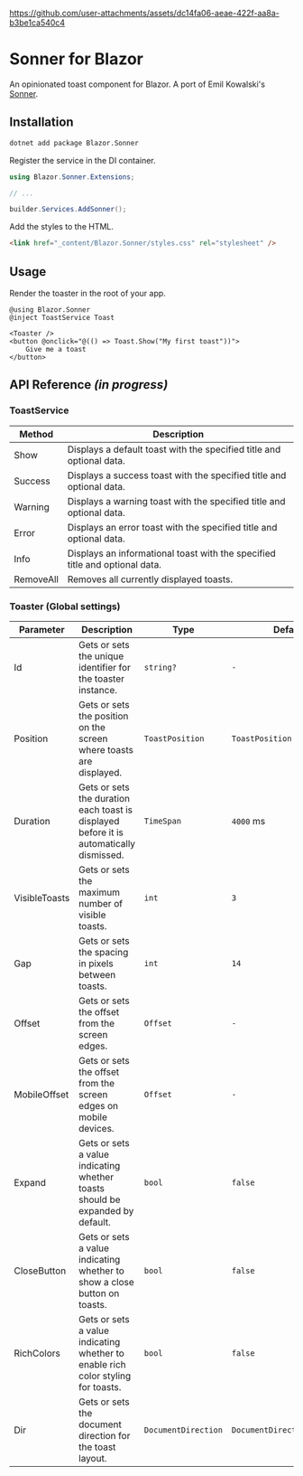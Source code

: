 https://github.com/user-attachments/assets/dc14fa06-aeae-422f-aa8a-b3be1ca540c4

# Sonner for Blazor

An opinionated toast component for Blazor. A port of Emil Kowalski's [Sonner](https://sonner.emilkowal.ski/).

## Installation

```bash
dotnet add package Blazor.Sonner
```

Register the service in the DI container.

```csharp
using Blazor.Sonner.Extensions;

// ...

builder.Services.AddSonner();
```

Add the styles to the HTML.

```html
<link href="_content/Blazor.Sonner/styles.css" rel="stylesheet" />
```

## Usage

Render the toaster in the root of your app.

```razor
@using Blazor.Sonner
@inject ToastService Toast

<Toaster />
<button @onclick="@(() => Toast.Show("My first toast"))">
    Give me a toast
</button>
```

## API Reference _(in progress)_

### ToastService

| Method  | Description |
| ------------- | -------------- |
| Show | Displays a default toast with the specified title and optional data. |
| Success | Displays a success toast with the specified title and optional data. |
| Warning | Displays a warning toast with the specified title and optional data. |
| Error | Displays an error toast with the specified title and optional data. |
| Info | Displays an informational toast with the specified title and optional data. |
| RemoveAll | Removes all currently displayed toasts. |

### Toaster (Global settings)

| Parameter  | Description | Type | Default |
| ------------- | -------------- | ------------- | ------------- |
| Id | Gets or sets the unique identifier for the toaster instance.  | `string?`  | `-`  |
| Position | Gets or sets the position on the screen where toasts are displayed. | `ToastPosition`  | `ToastPosition.BottomRight`  |
| Duration | Gets or sets the duration each toast is displayed before it is automatically dismissed. | `TimeSpan` | `4000` ms |
| VisibleToasts | Gets or sets the maximum number of visible toasts. | `int` | `3` |
| Gap | Gets or sets the spacing in pixels between toasts. | `int` | `14` |
| Offset | Gets or sets the offset from the screen edges. | `Offset` | `-` |
| MobileOffset | Gets or sets the offset from the screen edges on mobile devices. | `Offset` | `-` |
| Expand | Gets or sets a value indicating whether toasts should be expanded by default. | `bool` | `false` |
| CloseButton | Gets or sets a value indicating whether to show a close button on toasts. | `bool` | `false` |
| RichColors | Gets or sets a value indicating whether to enable rich color styling for toasts. | `bool` | `false` |
| Dir | Gets or sets the document direction for the toast layout. | `DocumentDirection` | `DocumentDirection.Auto` |
